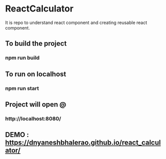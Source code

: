 # ReactCalculator

It is repo to understand react component and creating reusable react component.

## To build the project 
### npm run build

## To run on localhost 
### npm run start
 
## Project will open @
### http://localhost:8080/ 

## DEMO : https://dnyaneshbhalerao.github.io/react_calculator/
